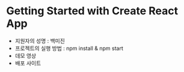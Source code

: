 # Getting Started with Create React App

- 지원자의 성명 : 백미진
- 프로젝트의 실행 방법 : npm install & npm start
- 데모 영상
- 배포 사이트 
